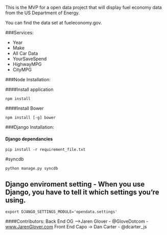 This is the MVP for a open data project that will display fuel economy data from the US Department of Energy. 

You can find the data set at fueleconomy.gov.

###Services:
* Year
* Make
* All Car Data
* YourSaveSpend
* HighwayMPG
* CityMPG

###Node Installation:

####Install application
```
npm install
```

####Install Bower
```
npm install [-g] bower
```


###Django Installation:

#### Django dependancies
```
pip install -r requirement_file.txt
```
#syncdb
```
python manage.py syncdb
```

## Django enviroment setting - When you use Django, you have to tell it which settings you’re using. 
```
export DJANGO_SETTINGS_MODULE='opendata.settings'
```

####Contributors: 
Back End OG -->Jaren Glover - @GloveDotcom - www.JarenGlover.com
Front End Capo -> Dan Carter - @dcarter_js 	    
